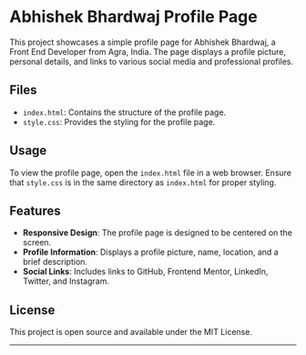# Abhishek Bhardwaj Profile Page

This project showcases a simple profile page for Abhishek Bhardwaj, a Front End Developer from Agra, India. The page displays a profile picture, personal details, and links to various social media and professional profiles.

## Files

- `index.html`: Contains the structure of the profile page.
- `style.css`: Provides the styling for the profile page.

## Usage

To view the profile page, open the `index.html` file in a web browser. Ensure that `style.css` is in the same directory as `index.html` for proper styling.

## Features

- **Responsive Design**: The profile page is designed to be centered on the screen.
- **Profile Information**: Displays a profile picture, name, location, and a brief description.
- **Social Links**: Includes links to GitHub, Frontend Mentor, LinkedIn, Twitter, and Instagram.

## License

This project is open source and available under the MIT License.

---